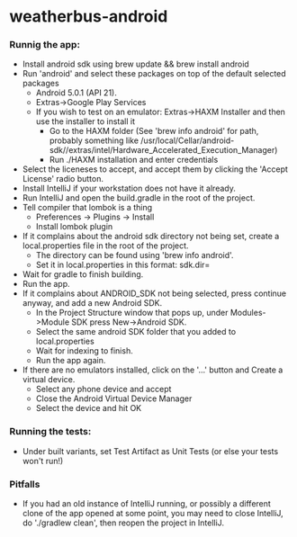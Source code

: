 # weatherbus-android

### Runnig the app:
- Install android sdk using brew update && brew install android
- Run 'android' and select these packages on top of the default selected packages
  - Android 5.0.1 (API 21).
  - Extras->Google Play Services
  - If you wish to test on an emulator: Extras->HAXM Installer and then use the installer to install it
    - Go to the HAXM folder (See 'brew info android' for path, probably something like /usr/local/Cellar/android-sdk/<android SDK version>/extras/intel/Hardware_Accelerated_Execution_Manager)
    - Run ./HAXM installation and enter credentials
- Select the liceneses to accept, and accept them by clicking the 'Accept License' radio button. 
- Install IntelliJ if your workstation does not have it already.
- Run IntelliJ and open the build.gradle in the root of the project.
- Tell compiler that lombok is a thing 
  - Preferences -> Plugins -> Install
  - Install lombok plugin
- If it complains about the android sdk directory not being set, create a local.properties file in the root of the project.
  - The directory can be found using 'brew info android'.
  - Set it in local.properties in this format: sdk.dir=<path-to-android-sdk>
- Wait for gradle to finish building.
- Run the app.
- If it complains about ANDROID_SDK not being selected, press continue anyway, and add a new Android SDK. 
  - In the Project Structure window that pops up, under Modules->Module SDK press New->Android SDK.
  - Select the same android SDK folder that you added to local.properties
  - Wait for indexing to finish.
  - Run the app again.
- If there are no emulators installed, click on the '...' button and Create a virtual device.
  - Select any phone device and accept
  - Close the Android Virtual Device Manager
  - Select the device and hit OK

### Running the tests:
- Under built variants, set Test Artifact as Unit Tests (or else your tests won't run!)

### Pitfalls
- If you had an old instance of IntelliJ running, or possibly a different clone of the app opened at some point, you may need to close IntelliJ, do './gradlew clean', then reopen the project in IntelliJ.
